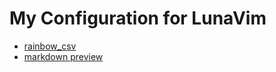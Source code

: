 # My Configuration for LunaVim

- [rainbow_csv](https://github.com/cameron-wags/rainbow_csv.nvim)
- [markdown preview](https://github.com/iamcco/markdown-preview.nvim)
